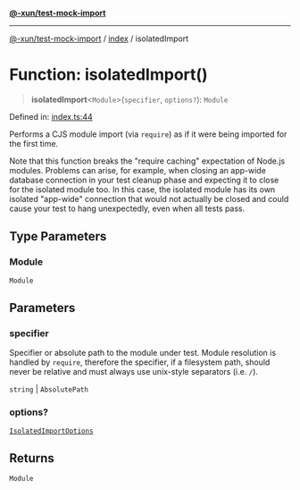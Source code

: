 [**@-xun/test-mock-import**](../../README.md)

***

[@-xun/test-mock-import](../../README.md) / [index](../README.md) / isolatedImport

# Function: isolatedImport()

> **isolatedImport**\<`Module`\>(`specifier`, `options?`): `Module`

Defined in: [index.ts:44](https://github.com/Xunnamius/test-utils/blob/13e37825a4624663a1341dbbe6ec91404257bd4d/packages/test-mock-import/src/index.ts#L44)

Performs a CJS module import (via `require`) as if it were being imported for
the first time.

Note that this function breaks the "require caching" expectation of Node.js
modules. Problems can arise, for example, when closing an app-wide database
connection in your test cleanup phase and expecting it to close for the
isolated module too. In this case, the isolated module has its own isolated
"app-wide" connection that would not actually be closed and could cause your
test to hang unexpectedly, even when all tests pass.

## Type Parameters

### Module

`Module`

## Parameters

### specifier

Specifier or absolute path to the module under test. Module resolution is
handled by `require`, therefore the specifier, if a filesystem path, should
never be relative and must always use unix-style separators (i.e. `/`).

`string` | `AbsolutePath`

### options?

[`IsolatedImportOptions`](../type-aliases/IsolatedImportOptions.md)

## Returns

`Module`
